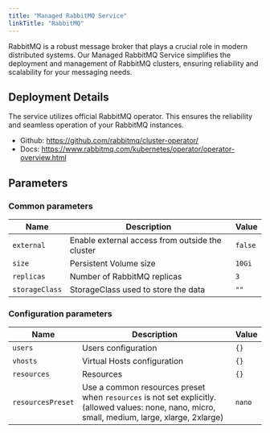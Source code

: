 ```yaml
---
title: "Managed RabbitMQ Service"
linkTitle: "RabbitMQ"
---
```



RabbitMQ is a robust message broker that plays a crucial role in modern distributed systems. Our Managed RabbitMQ Service simplifies the deployment and management of RabbitMQ clusters, ensuring reliability and scalability for your messaging needs.

## Deployment Details

The service utilizes official RabbitMQ operator. This ensures the reliability and seamless operation of your RabbitMQ instances.

- Github: https://github.com/rabbitmq/cluster-operator/
- Docs: https://www.rabbitmq.com/kubernetes/operator/operator-overview.html

## Parameters

### Common parameters

| Name           | Description                                     | Value   |
| -------------- | ----------------------------------------------- | ------- |
| `external`     | Enable external access from outside the cluster | `false` |
| `size`         | Persistent Volume size                          | `10Gi`  |
| `replicas`     | Number of RabbitMQ replicas                     | `3`     |
| `storageClass` | StorageClass used to store the data             | `""`    |

### Configuration parameters

| Name              | Description                                                                                                                                      | Value  |
| ----------------- | ------------------------------------------------------------------------------------------------------------------------------------------------ | ------ |
| `users`           | Users configuration                                                                                                                              | `{}`   |
| `vhosts`          | Virtual Hosts configuration                                                                                                                      | `{}`   |
| `resources`       | Resources                                                                                                                                        | `{}`   |
| `resourcesPreset` | Use a common resources preset when `resources` is not set explicitly. (allowed values: none, nano, micro, small, medium, large, xlarge, 2xlarge) | `nano` |
